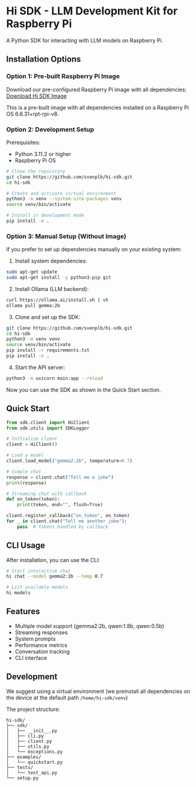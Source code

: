 # Hi SDK - LLM Development Kit for Raspberry Pi

A Python SDK for interacting with LLM models on Raspberry Pi.

## Installation Options

### Option 1: Pre-built Raspberry Pi Image
Download our pre-configured Raspberry Pi image with all dependencies:
[Download Hi SDK Image](your_drive_link_here)

This is a pre-built image with all dependencies installed on a Raspberry Pi OS 6.6.31+rpt-rpi-v8.

### Option 2: Development Setup

Prerequisites:
- Python 3.11.2 or higher
- Raspberry Pi OS

```bash
# Clone the repository
git clone https://github.com/svenplb/hi-sdk.git
cd hi-sdk

# Create and activate virtual environment
python3 -m venv --system-site-packages venv
source venv/bin/activate

# Install in development mode
pip install -e .
```

### Option 3: Manual Setup (Without Image)

If you prefer to set up dependencies manually on your existing system:

1. Install system dependencies:
```bash
sudo apt-get update
sudo apt-get install -y python3-pip git
```

2. Install Ollama (LLM backend):
```bash
curl https://ollama.ai/install.sh | sh
ollama pull gemma:2b
```

3. Clone and set up the SDK:
```bash
git clone https://github.com/svenplb/hi-sdk.git
cd hi-sdk
python3 -m venv venv
source venv/bin/activate
pip install -r requirements.txt
pip install -e .
```

4. Start the API server:
```bash
python3 -m uvicorn main:app --reload
```

Now you can use the SDK as shown in the Quick Start section.

## Quick Start

```python
from sdk.client import HiClient
from sdk.utils import SDKLogger

# Initialize client
client = HiClient()

# Load a model
client.load_model("gemma2:2b", temperature=0.7)

# Simple chat
response = client.chat("Tell me a joke")
print(response)

# Streaming chat with callback
def on_token(token):
    print(token, end="", flush=True)

client.register_callback("on_token", on_token)
for _ in client.chat("Tell me another joke"):
    pass  # Tokens handled by callback
```

## CLI Usage

After installation, you can use the CLI:

```bash
# Start interactive chat
hi chat --model gemma2:2b --temp 0.7

# List available models
hi models
```

## Features

- Multiple model support (gemma2:2b, qwen:1.8b, qwen:0.5b)
- Streaming responses
- System prompts
- Performance metrics
- Conversation tracking
- CLI interface

## Development

We suggest using a virtual environment (we preinstall all dependencies on the device at the default path `/home/hi-sdk/venv`)

The project structure:
```
hi-sdk/
├── sdk/
│   ├── __init__.py
│   ├── cli.py
│   ├── client.py
│   ├── utils.py
│   └── exceptions.py
├── examples/
│   └── quickstart.py
├── tests/
│   └── test_api.py
└── setup.py
```
